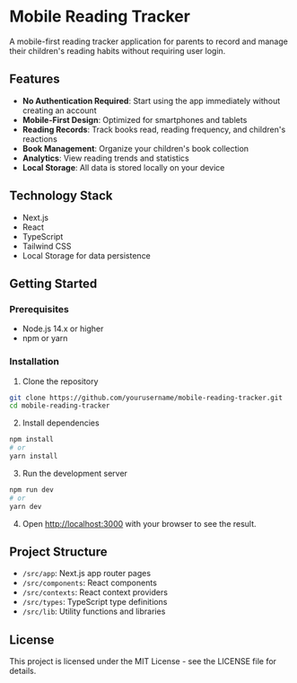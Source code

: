 # Mobile Reading Tracker

A mobile-first reading tracker application for parents to record and manage their children's reading habits without requiring user login.

## Features

- **No Authentication Required**: Start using the app immediately without creating an account
- **Mobile-First Design**: Optimized for smartphones and tablets
- **Reading Records**: Track books read, reading frequency, and children's reactions
- **Book Management**: Organize your children's book collection
- **Analytics**: View reading trends and statistics
- **Local Storage**: All data is stored locally on your device

## Technology Stack

- Next.js
- React
- TypeScript
- Tailwind CSS
- Local Storage for data persistence

## Getting Started

### Prerequisites

- Node.js 14.x or higher
- npm or yarn

### Installation

1. Clone the repository
```bash
git clone https://github.com/yourusername/mobile-reading-tracker.git
cd mobile-reading-tracker
```

2. Install dependencies
```bash
npm install
# or
yarn install
```

3. Run the development server
```bash
npm run dev
# or
yarn dev
```

4. Open [http://localhost:3000](http://localhost:3000) with your browser to see the result.

## Project Structure

- `/src/app`: Next.js app router pages
- `/src/components`: React components
- `/src/contexts`: React context providers
- `/src/types`: TypeScript type definitions
- `/src/lib`: Utility functions and libraries

## License

This project is licensed under the MIT License - see the LICENSE file for details.
